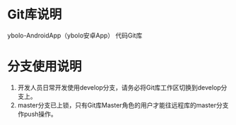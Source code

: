 Git库说明
==========
ybolo-AndroidApp（ybolo安卓App） 代码Git库

分支使用说明
==========
1. 开发人员日常开发使用develop分支，请务必将Git库工作区切换到develop分支上。
2. master分支已上锁，只有Git库Master角色的用户才能往远程库的master分支作push操作。